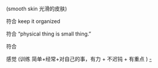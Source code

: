 
(smooth skin 光滑的皮肤)

符合 keep it organized

符合 
“physical thing is small thing.”

符合 

感觉 (训练 简单+经常+对自己的事，有力 + 不迟钝 + 有重点 ) [-](https://github.com/7900ms/000nottheater_deserted_systemlibrary/blob/master/supplementary/term-勇者博弈.md)

